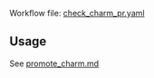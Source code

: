 Workflow file: [check_charm_pr.yaml](check_charm_pr.yaml)

## Usage
See [promote_charm.md](promote_charm.md)
